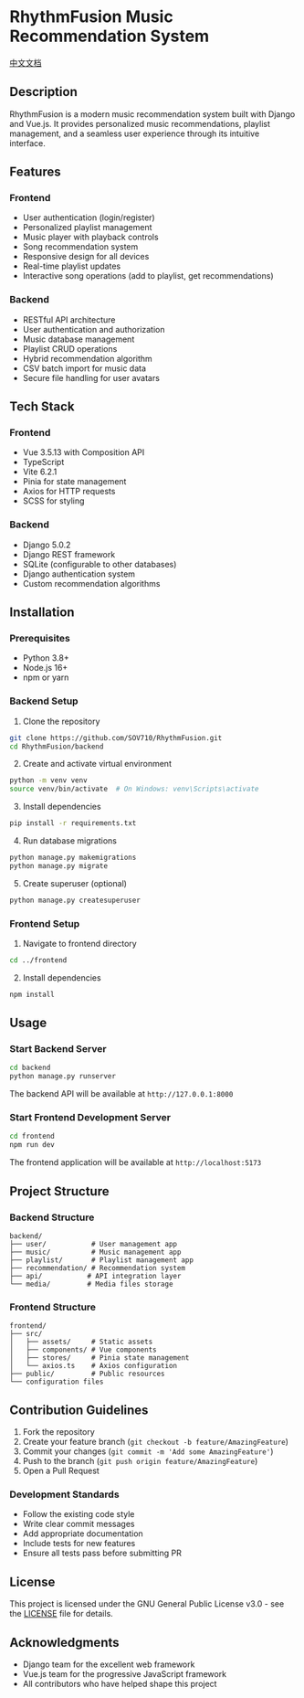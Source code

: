 # RhythmFusion Music Recommendation System

[中文文档](README_zh.md)

## Description
RhythmFusion is a modern music recommendation system built with Django and Vue.js. It provides personalized music recommendations, playlist management, and a seamless user experience through its intuitive interface.

## Features

### Frontend
- User authentication (login/register)
- Personalized playlist management
- Music player with playback controls
- Song recommendation system
- Responsive design for all devices
- Real-time playlist updates
- Interactive song operations (add to playlist, get recommendations)

### Backend
- RESTful API architecture
- User authentication and authorization
- Music database management
- Playlist CRUD operations
- Hybrid recommendation algorithm
- CSV batch import for music data
- Secure file handling for user avatars

## Tech Stack

### Frontend
- Vue 3.5.13 with Composition API
- TypeScript
- Vite 6.2.1
- Pinia for state management
- Axios for HTTP requests
- SCSS for styling

### Backend
- Django 5.0.2
- Django REST framework
- SQLite (configurable to other databases)
- Django authentication system
- Custom recommendation algorithms

## Installation

### Prerequisites
- Python 3.8+
- Node.js 16+
- npm or yarn

### Backend Setup
1. Clone the repository
```bash
git clone https://github.com/SOV710/RhythmFusion.git
cd RhythmFusion/backend
```

2. Create and activate virtual environment
```bash
python -m venv venv
source venv/bin/activate  # On Windows: venv\Scripts\activate
```

3. Install dependencies
```bash
pip install -r requirements.txt
```

4. Run database migrations
```bash
python manage.py makemigrations
python manage.py migrate
```

5. Create superuser (optional)
```bash
python manage.py createsuperuser
```

### Frontend Setup
1. Navigate to frontend directory
```bash
cd ../frontend
```

2. Install dependencies
```bash
npm install
```

## Usage

### Start Backend Server
```bash
cd backend
python manage.py runserver
```
The backend API will be available at `http://127.0.0.1:8000`

### Start Frontend Development Server
```bash
cd frontend
npm run dev
```
The frontend application will be available at `http://localhost:5173`

## Project Structure

### Backend Structure
```
backend/
├── user/           # User management app
├── music/          # Music management app
├── playlist/       # Playlist management app
├── recommendation/ # Recommendation system
├── api/           # API integration layer
└── media/         # Media files storage
```

### Frontend Structure
```
frontend/
├── src/
│   ├── assets/     # Static assets
│   ├── components/ # Vue components
│   ├── stores/     # Pinia state management
│   └── axios.ts    # Axios configuration
├── public/         # Public resources
└── configuration files
```

## Contribution Guidelines

1. Fork the repository
2. Create your feature branch (`git checkout -b feature/AmazingFeature`)
3. Commit your changes (`git commit -m 'Add some AmazingFeature'`)
4. Push to the branch (`git push origin feature/AmazingFeature`)
5. Open a Pull Request

### Development Standards
- Follow the existing code style
- Write clear commit messages
- Add appropriate documentation
- Include tests for new features
- Ensure all tests pass before submitting PR

## License
This project is licensed under the GNU General Public License v3.0 - see the [LICENSE](LICENSE) file for details.

## Acknowledgments
- Django team for the excellent web framework
- Vue.js team for the progressive JavaScript framework
- All contributors who have helped shape this project 
